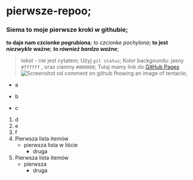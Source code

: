 # pierwsze-repoo;
### Siema to moje pierwsze kroki w githubie;
__to daje nam czcionke pogrubiona__;
_to czcionke pochylona_;
__to jest _niezwykle_ ważne__;
___to również bardzo ważne___;
>tekst - nie jest cytatem;
Użyj `git status`;
Kolor backgoundu: jasny `#ffffff` , oraz ciemny `#000000`;
Tutaj mamy link do [GitHub Pages](https://pages.github.com/)
![Screenshot od comment on github fhowing an image of tentacle](https://myoctocat.com/assets/images/base-octocat.svg);
- a
* b
+ c
1. d
1. e
1. f
1. Pierwsza lista itemów
   - pierwsza lista w liście
     - druga
100. Pierwsza lista itemów
     - pierwsza
       - druga
